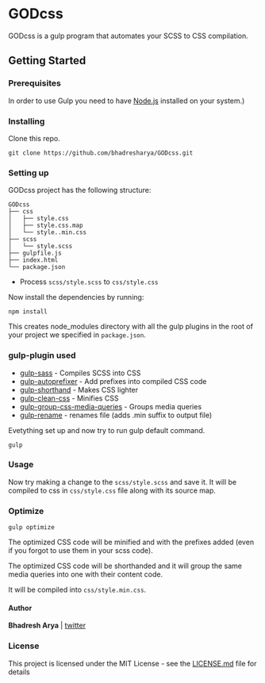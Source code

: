 # GODcss
GODcss is a gulp program that automates your SCSS to CSS compilation.

## Getting Started

### Prerequisites
In order to use Gulp you need to have [Node.js](https://nodejs.org/en/) installed on your system.)

### Installing
Clone this repo.
```
git clone https://github.com/bhadresharya/GODcss.git
```
### Setting up
GODcss project has the following structure:
```
GODcss
├── css
│   ├── style.css
│   ├── style.css.map
│   └── style..min.css 
├── scss
│   └── style.scss
├── gulpfile.js
├── index.html
└── package.json
```
* Process ```scss/style.scss``` to ```css/style.css```

Now install the dependencies by running:
```
npm install
```
This creates node_modules directory with all the gulp plugins in the root of your project we specified in ```package.json```.
### gulp-plugin used
* [gulp-sass](https://www.npmjs.com/package/gulp-sass) - Compiles SCSS into CSS
* [gulp-autoprefixer](https://www.npmjs.com/package/gulp-autoprefixer) - Add prefixes into compiled CSS code
* [gulp-shorthand](https://www.npmjs.com/package/gulp-shorthand) - Makes CSS lighter
* [gulp-clean-css](https://www.npmjs.com/package/gulp-clean-css) - Minifies CSS
* [gulp-group-css-media-queries](https://www.npmjs.com/package/gulp-group-css-media-queries) - Groups media queries
* [gulp-rename](https://www.npmjs.com/package/gulp-rename) - renames file (adds .min suffix to output file)

Evetything set up and now try to run gulp default command.
```
gulp
```
### Usage
Now try making a change to the ```scss/style.scss``` and save it. It will be compiled to css in ```css/style.css``` file along with its source map.

### Optimize
```
gulp optimize
```
The optimized CSS code will be minified and with the prefixes added (even if you forgot to use them in your scss code).

The optimized CSS code will be shorthanded and it will group the same media queries into one with their content code.

It will be compiled into ```css/style.min.css```.

#### Author
**Bhadresh Arya** | [twitter](https://twitter.com/bhadresharya)

### License
This project is licensed under the MIT License - see the [LICENSE.md](https://bhadresharya.github.io/GODcss/LICENSE.md) file for details